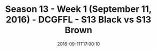 ---
title: Season 13 - Week 1 (September 11, 2016) - DCGFFL - S13 Black vs S13 Brown
teams-score:
- team: _teams/s13-black.md
  score:
- team: _teams/s13-brown.md
  score: 14
mvp: S. Pugh (Black); B. Cammas (Brown)
game-ball: J. DeHanis (Black); T. Tullius (Brown)
season: 13
week: 1
date: '2016-09-11T17:00:10'
pageid: season-13-week-1-september-11-2016-4811-vs-4812
---